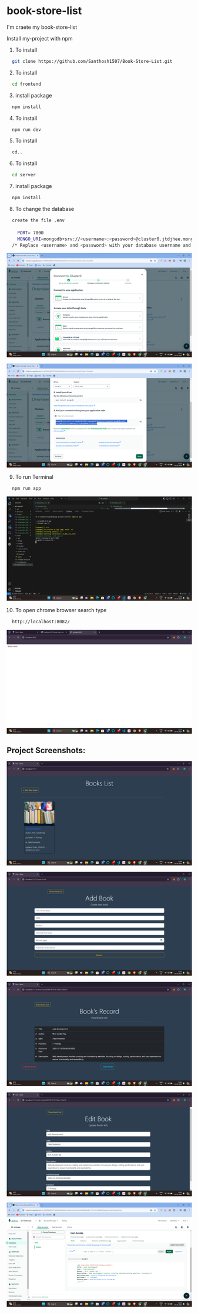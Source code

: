 # book-store-list

I'm craete my book-store-list

Install my-project with npm

1. To install
```bash
  git clone https://github.com/Santhosh1507/Book-Store-List.git
```
2. To install
```bash
  cd frontend
```
3. install package
```bash
  npm install 
```
4. To install
```bash
  npm run dev
```
5. To install
```bash
  cd..
```
6. To install
```bash
  cd server
```
7. install package
```bash
  npm install 
```
8. To change the database
```bash
  create the file .env

    PORT= 7000
    MONGO_URI=mongodb+srv://<username>:<password>@cluster0.jtdjhee.mongodb.net/?retryWrites=true&w=majority&appName=Cluster0
  /* Replace <username> and <password> with your database username and password */
```
![alt text](<Images/Screenshot 2024-05-19 121205.png>)

![alt text](<Images/Screenshot 2024-05-19 121221.png>)

9. To run Terminal
```bash
  npm run app
```
![alt text](<Images/Screenshot 2024-05-19 122814.png>)

10. To open chrome browser search type
```bash
  http://localhost:8082/
```
![alt text](<Images/Screenshot 2024-05-19 122442.png>)

## Project Screenshots:
![alt text](<Images/Screenshot 2024-05-19 120044.png>)

![alt text](<Images/Screenshot 2024-05-19 120054.png>)

![alt text](<Images/Screenshot 2024-05-19 120105.png>)

![alt text](<Images/Screenshot 2024-05-19 120116.png>)

![alt text](<Images/Screenshot 2024-05-19 123331.png>)





